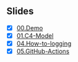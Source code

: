 ## Slides

- [x] [00.Demo](https://guzhongren.github.io/slides/talks/00.Demo/)
- [x] [01.C4-Model](https://guzhongren.github.io/slides/talks/01.C4-Model/)
- [x] [04.How-to-logging](https://guzhongren.github.io/slides/talks/04.How-to-logging/)
- [x] [05.GitHub-Actions](https://guzhongren.github.io/slides/talks/05.GitHub-Actions/)